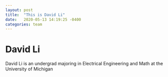 ```yaml
---
layout: post
title:  "This is David Li"
date:   2020-05-13 14:19:25 -0400
categories: team
---
```

# David Li
David Li is an undergrad majoring in Electrical Engineering and Math at the University of Michigan